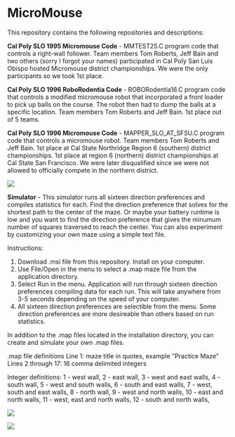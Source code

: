 # MicroMouse
This repository contains the following repositories and descriptions:

**Cal Poly SLO 1995 Micromouse Code** - MMTEST25.C program code that controls a right-wall follower. Team members Tom Roberts, Jeff Bain and two others (sorry I forgot your names) participated in Cal Poly San Luis Obispo hosted Micromouse district championships. We were the only participants so we took 1st place.

**Cal Poly SLO 1996 RoboRodentia Code** - ROBORodentia16.C program code that controls a modified micromouse robot that incorporated a front loader to pick up balls on the course. The robot then had to dump the balls at a specific location. Team members Tom Roberts and Jeff Bain. 1st place out of 5 teams.

**Cal Poly SLO 1996 Micromouse Code** - MAPPER_SLO_AT_SFSU.C program code that controls a micromouse robot. Team members Tom Roberts and Jeff Bain. 1st place at Cal State Northridge Region 6 (southern) district championships. 1st place at region 6 (northern) district championships at Cal State San Francisco. We were later disqualified since we were not allowed to officially compete in the northern district.

![](https://github.com/namgengr/MicroMouse/blob/master/Cal%20Poly%20SLO%201996%20Micromouse%20Code/CP_SLO_Micromouse_1996.jpg?raw=true)

**Simulator** - This simulator runs all sixteen direction preferences and compiles statistics for each. Find the direction preference that solves for the shortest path to the center of the maze. Or maybe your battery runtime is low and you want to find the direction preference that gives the minumum number of squares traversed to reach the center. You can also experiment by customizing your own maze using a simple text file.

Instructions:
1. Download .msi file from this repository. Install on your computer.
2. Use File/Open in the menu to select a .map maze file from the application directory.
3. Select Run in the menu. Application will run through sixteen direction preferences compiling data for each run. This will take anywhere from 3-5 seconds depending on the speed of your computer.
4. All sixteen direction preferences are selectible from the menu. Some direction preferences are more desireable than others based on run statistics.

In addition to the .map files located in the installation directory, you can create and simulate your own .map files.

.map file definitions
Line 1: maze title in quotes, example "Practice Maze"
Lines 2 through 17: 16 comma delimited integers

Integer definitions:
1 - west wall,
2 - east wall,
3 - west and east walls,
4 - south wall,
5 - west and south walls,
6 - south and east walls,
7 - west, south and east walls,
8 - north wall,
9 - west and north walls,
10 - east and north walls,
11 - west, east and north walls,
12 - south and north walls,

![](https://github.com/namgengr/MicroMouse/Simulator/blob/master/Images/solutiondone.gif?raw=true)

![](https://github.com/namgengr/MicroMouse/Simulator/blob/master/Images/shortest_path.gif?raw=true)
